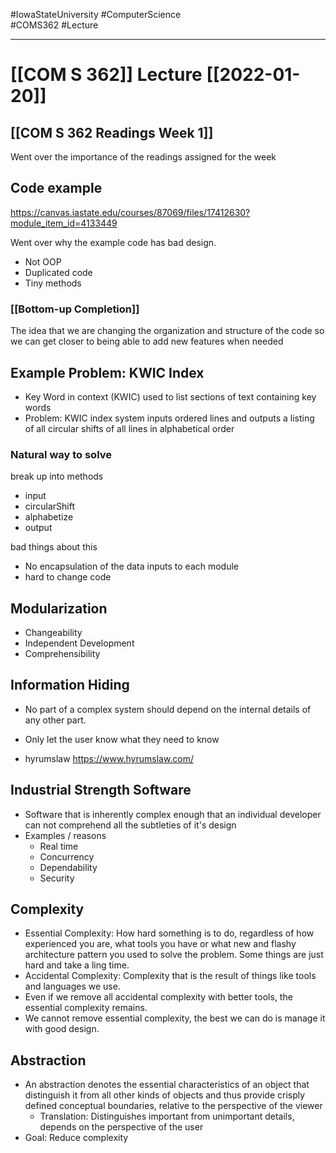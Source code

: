 #IowaStateUniversity
#ComputerScience  
#COMS362
#Lecture

---

# [[COM S 362]] Lecture [[2022-01-20]]

## [[COM S 362 Readings Week 1]]

Went over the importance of the readings assigned for the week

## Code example 

https://canvas.iastate.edu/courses/87069/files/17412630?module_item_id=4133449

Went over why the example code has bad design. 
- Not OOP
- Duplicated code 
- Tiny methods 

### [[Bottom-up Completion]]

The idea that we are changing the organization and structure of the code so we can get closer to being able to add new features when needed  

## Example Problem: KWIC Index 

- Key Word in context (KWIC) used to list sections of text containing key words 
- Problem: KWIC index system inputs ordered lines and outputs a listing of all circular shifts of all lines in alphabetical order 

### Natural way to solve 

break up into methods 
- input 
- circularShift
- alphabetize 
- output 

bad things about this 
- No encapsulation of the data inputs to each module 
- hard to change code 

## Modularization 

- Changeability 
- Independent Development 
- Comprehensibility 

## Information Hiding 

- No part of a complex system should depend on the internal details of any other part. 
- Only let the user know what they need to know 

- hyrumslaw https://www.hyrumslaw.com/

## Industrial Strength Software 
- Software that is inherently complex enough that an individual developer can not comprehend all the subtleties of it's design
- Examples  / reasons
	- Real time 
	- Concurrency 
	- Dependability 
	- Security 

## Complexity 
- Essential Complexity: How hard something is to do, regardless of how experienced you are, what tools you have or what new and flashy architecture pattern you used to solve the problem. Some things are just hard and take a ling time. 
- Accidental Complexity: Complexity that is the result of things like tools and languages we use.
- Even if we remove all accidental complexity with better tools, the essential complexity remains.
- We cannot remove essential complexity, the best we can do is manage it with good design.

## Abstraction
- An abstraction denotes the essential characteristics of an object that distinguish it from all other kinds of objects and thus provide crisply defined conceptual boundaries, relative to the perspective of the viewer 
	- Translation: Distinguishes important from unimportant details, depends on the perspective of the user 
- Goal: Reduce complexity  